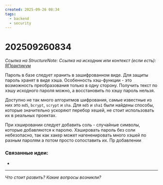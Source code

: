 ```yaml
---
created: 2025-09-26 08:34
tags:
  - backend
  - security
---
```

# 202509260834
*Ссылка на StructureNote:*
*Ссылка на исходник или контекст (если есть):* [ЯПрактикум](https://practicum.yandex.ru/learn/backend-nodejs/courses/16b47298-e20d-4fde-9619-1ab305039a00/sprints/564238/topics/a4928f0d-5f69-4053-bea3-fa90d3a2a89f/lessons/f64ab175-1f2d-4beb-b105-b9704a51c7c8/)

Пароль в базе следует хранить в зашифрованном виде. Для защиты пароль хранят в виде хэша. Особенность хэш-функции - это возможность преобразования только в одну сторону. Получить текст по хэшу исходного пароля можно, а восстановить по хэшу пароль нельзя.

Доступно не так много алгоритмов шифрования, самые известные из них это `md5`, `bcrypt`, `scrypt` и `sha`. Для `md5` и `sha1` были найдены способы, которые значительно ускоряют перебор хешей, не стоит использовать их в реальных проектах.

При хэшировании следует добавить соль - случайные символы, которые добавляются к паролю. Хэшировать пароль без соли небезопасно, так как хакер может нагененировать много хэшей по разным паролям а потом просто сопоставить их. 
Пр добавлении

### Связанные идеи:
* 
---

*Что стоит развить? Какие вопросы возникли?*